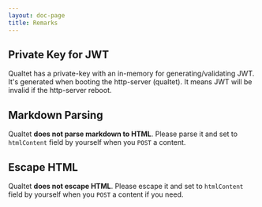 ```yaml
---
layout: doc-page
title: Remarks
---
```


## Private Key for JWT

Qualtet has a private-key with an in-memory for generating/validating JWT. It's generated when booting the http-server (qualtet). It means JWT will be invalid if the http-server reboot.

## Markdown Parsing

Qualtet **does not parse markdown to HTML**. Please parse it and set to `htmlContent` field by yourself when you `POST` a content.

## Escape HTML

Qualtet **does not escape HTML**. Please escape it and set to `htmlContent` field by yourself when you `POST` a content if you need.
